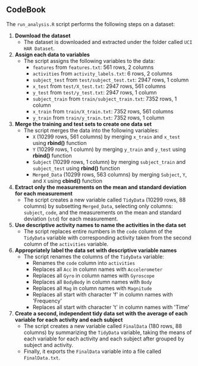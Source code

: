 ## CodeBook

The `run_analysis.R` script performs the following steps on a dataset:

1.  **Download the dataset**
    -   The dataset is downloaded and extracted under the folder called `UCI HAR Dataset`.
2.  **Assign each data to variables**
    -   The script assigns the following variables to the data:
        -   `features` from `features.txt`: 561 rows, 2 columns
        -   `activities` from `activity_labels.txt`: 6 rows, 2 columns
        -   `subject_test` from `test/subject_test.txt`: 2947 rows, 1 column
        -   `x_test` from `test/X_test.txt`: 2947 rows, 561 columns
        -   `y_test` from `test/y_test.txt`: 2947 rows, 1 column
        -   `subject_train` from `train/subject_train.txt`: 7352 rows, 1 column
        -   `x_train` from `train/X_train.txt`: 7352 rows, 561 columns
        -   `y_train` from `train/y_train.txt`: 7352 rows, 1 column
3.  **Merge the training and test sets to create one data set**
    -   The script merges the data into the following variables:
        -   `X` (10299 rows, 561 columns) by merging `x_train` and `x_test` using **rbind()** function
        -   `Y` (10299 rows, 1 column) by merging `y_train` and `y_test` using **rbind()** function
        -   `Subject` (10299 rows, 1 column) by merging `subject_train` and `subject_test` using **rbind()** function
        -   `Merged_Data` (10299 rows, 563 columns) by merging `Subject`, `Y`, and `X` using **cbind()** function
4.  **Extract only the measurements on the mean and standard deviation for each measurement**
    -   The script creates a new variable called `TidyData` (10299 rows, 88 columns) by subsetting `Merged_Data`, selecting only columns: `subject`, `code`, and the measurements on the mean and standard deviation (`std`) for each measurement.
5.  **Use descriptive activity names to name the activities in the data set**
    -   The script replaces entire numbers in the `code` column of the `TidyData` variable with corresponding activity taken from the second column of the `activities` variable.
6.  **Appropriately label the data set with descriptive variable names**
    -   The script renames the columns of the `TidyData` variable:
        -   Renames the `code` column into `activities`
        -   Replaces all `Acc` in column names with `Accelerometer`
        -   Replaces all `Gyro` in column names with `Gyroscope`
        -   Replaces all `BodyBody` in column names with `Body`
        -   Replaces all `Mag` in column names with `Magnitude`
        -   Replaces all start with character 'f' in column names with 'Frequency'
        -   Replaces all start with character 't' in column names with 'Time'
7.  **Create a second, independent tidy data set with the average of each variable for each activity and each subject**
    -   The script creates a new variable called `FinalData` (180 rows, 88 columns) by summarizing the `TidyData` variable, taking the means of each variable for each activity and each subject after grouped by subject and activity.
    -   Finally, it exports the `FinalData` variable into a file called `FinalData.txt`.
